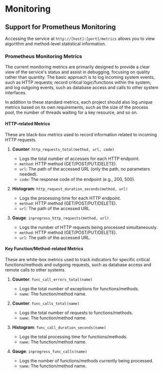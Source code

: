 # Monitoring

## Support for Prometheus Monitoring

Accessing the service at `http://[host]:[port]/metrics` allows you to view algorithm and method-level statistical information.


### Prometheus Monitoring Metrics

The current monitoring metrics are primarily designed to provide a clear view of the service's status and assist in debugging, focusing on quality rather than quantity. The basic approach is to log incoming system events, such as HTTP requests; record critical logic/functions within the system; and log outgoing events, such as database access and calls to other system interfaces.

In addition to these standard metrics, each project should also log unique metrics based on its own requirements, such as the size of the process pool, the number of threads waiting for a key resource, and so on.

#### HTTP-related Metrics

These are black-box metrics used to record information related to incoming HTTP requests.

1. **Counter**: `http_requests_total(method, url, code)`
    - Logs the total number of accesses for each HTTP endpoint.
    - `method`: HTTP method (GET/POST/PUT/DELETE).
    - `url`: The path of the accessed URL (only the path, no parameters needed).
    - `code`: The response code of the endpoint (e.g., 200, 500).

2. **Histogram**: `http_request_duration_seconds(method, url)`
    - Logs the processing time for each HTTP endpoint.
    - `method`: HTTP method (GET/POST/PUT/DELETE).
    - `url`: The path of the accessed URL.

3. **Gauge**: `inprogress_http_requests(method, url)`
    - Logs the number of HTTP requests being processed simultaneously.
    - `method`: HTTP method (GET/POST/PUT/DELETE).
    - `url`: The path of the accessed URL.

#### Key Function/Method-related Metrics

These are white-box metrics used to track indicators for specific critical functions/methods and outgoing requests, such as database access and remote calls to other systems.

1. **Counter**: `func_call_errors_total(name)`
    - Logs the total number of exceptions for functions/methods.
    - `name`: The function/method name.

2. **Counter**: `func_calls_total(name)`
    - Logs the total number of requests to functions/methods.
    - `name`: The function/method name.

3. **Histogram**: `func_call_duration_seconds(name)`
    - Logs the total processing time for functions/methods.
    - `name`: The function/method name.

4. **Gauge**: `inprogress_func_calls(name)`
    - Logs the number of functions/methods currently being processed.
    - `name`: The function/method name.
